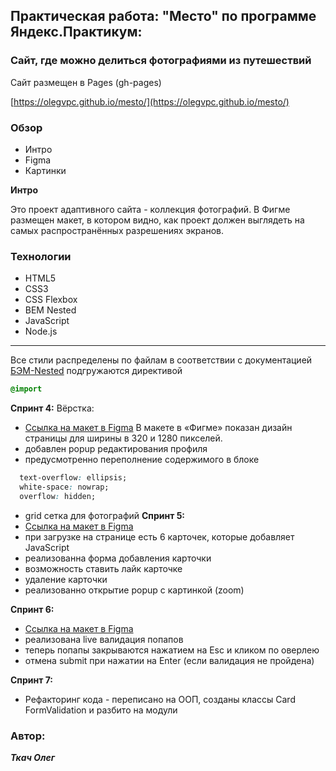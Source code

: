 ## Практическая работа: "Место" по программе Яндекс.Практикум:

### Сайт, где можно делиться фотографиями из путешествий



Сайт размещен в Pages  (gh-pages)

[https://olegvpc.github.io/mesto/](https://olegvpc.github.io/mesto/)

### Обзор
* Интро
* Figma
* Картинки

**Интро**

Это проект адаптивного сайта - коллекция фотографий.
В Фигме размещен макет, в котором видно, как проект должен выглядеть на самых распространённых разрешениях экранов.
### Технологии

* HTML5
* CSS3
* CSS Flexbox
* BEM Nested
* JavaScript
* Node.js
***
Все стили распределены по файлам в соответствии с документацией [БЭМ-Nested](https://ru.bem.info/methodology/filestructure/#nested)
подгружаются директивой
```css
@import
```

**Спринт 4:**
Вёрстка:
* [Ссылка на макет в Figma](https://www.figma.com/file/2cn9N9jSkmxD84oJik7xL7/JavaScript.-Sprint-4?node-id=0%3A1)
В макете в «Фигме» показан дизайн страницы для ширины в 320 и 1280 пикселей.
* добавлен popup редактирования профиля
* предусмотренно переполнение содержимого в блоке
```css
  text-overflow: ellipsis;
  white-space: nowrap;
  overflow: hidden;
```
* grid сетка для фотографий
**Спринт 5:**
* [Ссылка на макет в Figma](https://www.figma.com/file/bjyvbKKJN2naO0ucURl2Z0/JavaScript.-Sprint-5?node-id=0%3A1)
* при загрузке на странице есть 6 карточек, которые добавляет JavaScript
* реализованна форма добавления карточки
* возможность ставить лайк карточке
* удаление карточки
* реализованно открытие popup с картинкой (zoom)

**Спринт 6:**
* [Ссылка на макет в Figma](https://www.figma.com/file/kRVLKwYG3d1HGLvh7JFWRT/JavaScript.-Sprint-6?node-id=1124%3A73)
* реализована live валидация попапов
* теперь попапы закрываются нажатием на Esc и кликом по оверлею
* отмена submit при нажатии на Enter (если валидация не пройдена)

**Спринт 7:**
* Рефакторинг кода - переписано на ООП, созданы классы Card FormValidation и разбито на модули

### Автор:

***Ткач Олег***
